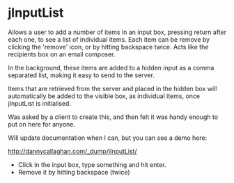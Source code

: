 jInputList
==========

Allows a user to add a number of items in an input box, pressing return after each one, to see a list of individual items. Each item can be remove by clicking the 'remove' icon, or by hitting backspace twice. Acts like the recipients box on an email composer.

In the background, these items are added to a hidden input as a comma separated list, making it easy to send to the server.

Items that are retrieved from the server and placed in the hidden box will automatically be added to the visible box, as individual items, once jInputList is initialised.

Was asked by a client to create this, and then felt it was handy enough to put on here for anyone.

Will update documentation when I can, but you can see a demo here:

http://dannycallaghan.com/_dump/jInputList/

- Click in the input box, type something and hit enter.
- Remove it by hitting backspace (twice)

